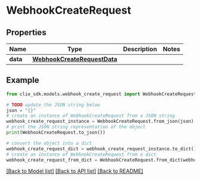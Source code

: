 # WebhookCreateRequest


## Properties

Name | Type | Description | Notes
------------ | ------------- | ------------- | -------------
**data** | [**WebhookCreateRequestData**](WebhookCreateRequestData.md) |  | 

## Example

```python
from clio_sdk.models.webhook_create_request import WebhookCreateRequest

# TODO update the JSON string below
json = "{}"
# create an instance of WebhookCreateRequest from a JSON string
webhook_create_request_instance = WebhookCreateRequest.from_json(json)
# print the JSON string representation of the object
print(WebhookCreateRequest.to_json())

# convert the object into a dict
webhook_create_request_dict = webhook_create_request_instance.to_dict()
# create an instance of WebhookCreateRequest from a dict
webhook_create_request_from_dict = WebhookCreateRequest.from_dict(webhook_create_request_dict)
```
[[Back to Model list]](../README.md#documentation-for-models) [[Back to API list]](../README.md#documentation-for-api-endpoints) [[Back to README]](../README.md)


